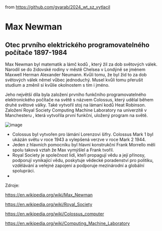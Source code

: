 from <https://github.com/gyarab/2024_wt_sz_vytlacil>

# Max Newman 
## Otec prvního elektrického programovatelného počítače 1897-1984

Max Newman byl matematik a lámč kodů , který žil za dob světových válek. Narodil se do židovské rodiny v městě Chelsea v Londýně se jménem Maxwell Herman Alexander Neumann. Kvůli tomu, že byl žid to za dob světových válek němel vůbec jednoduchý. Musel kvůli tomu přerušit studium a změnil si kvůlie okolnostem s tím i jméno. 

Jeho největší díla byla založení prvního funkčního programovatelného elektronického počítače na světě s názvem Colossus, který udělal během druhé světové války. Také vytvořil stoj na lámaní kodů Heat Robinson. Založení Royal Society Computing Machine Laboratory na univerzitě v Manchesteru , která vytvořila první funkční, uložený program na světě. 

![image](https://github.com/user-attachments/assets/4ab191f5-bdb4-4799-acde-e968b2519152)


- Colossus byl vytvořen pro lámání Lorenzovi šifry. Colossus Mark 1 byl ukázán světu v roce 1943 a vylepšená verzve v roce Mark 2 1944.
- Jeden z hlavních pomocníku byl hlavní konstrukční Frank Morrello měli spolu taková vztah že Max vymýšlel a Frank tvořil.
- Royal Society je společnost lidí, kteří propagují vědu a její přínosy, podporují vynikající vědu, poskytuje vědecké poradenství pro politiku, vzdělávání a veřejné zapojení a podporuje mezinárodní a globální spolupráci.
- 


Zdroje:

https://en.wikipedia.org/wiki/Max_Newman

https://en.wikipedia.org/wiki/Royal_Society

https://en.wikipedia.org/wiki/Colossus_computer

https://en.wikipedia.org/wiki/Computing_Machine_Laboratory

